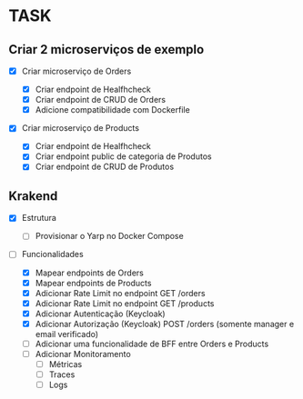# TASK

## Criar 2 microserviços de exemplo

- [x] Criar microserviço de Orders

  - [x] Criar endpoint de Healfhcheck
  - [x] Criar endpoint de CRUD de Orders
  - [x] Adicione compatibilidade com Dockerfile

- [x] Criar microserviço de Products

  - [x] Criar endpoint de Healfhcheck
  - [x] Criar endpoint public de categoria de Produtos
  - [x] Criar endpoint de CRUD de Produtos

## Krakend

- [x] Estrutura

  - [ ] Provisionar o Yarp no Docker Compose

- [ ] Funcionalidades

  - [x] Mapear endpoints de Orders
  - [x] Mapear endpoints de Products
  - [x] Adicionar Rate Limit no endpoint GET /orders
  - [x] Adicionar Rate Limit no endpoint GET /products
  - [x] Adicionar Autenticação (Keycloak)
  - [x] Adicionar Autorização (Keycloak) POST /orders (somente manager e email verificado)
  - [ ] Adicionar uma funcionalidade de BFF entre Orders e Products
  - [ ] Adicionar Monitoramento
    - [ ] Métricas
    - [ ] Traces
    - [ ] Logs
